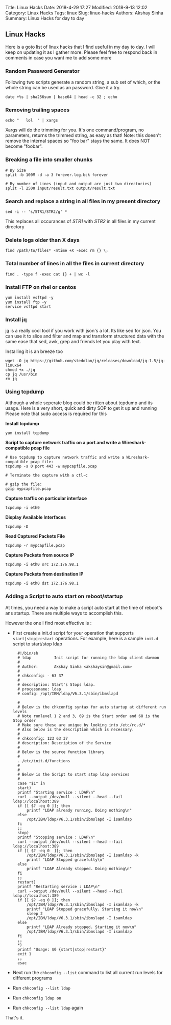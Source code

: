 Title: Linux Hacks
Date: 2018-4-29 17:27
Modified: 2018-9-13 12:02
Category: Linux Hacks
Tags: linux
Slug: linux-hacks
Authors: Akshay Sinha
Summary: Linux Hacks for day to day

## Linux Hacks

Here is a goto list of linux hacks that I find useful in my day to day. I will keep on updating it as I gather more. Please feel free to respond back in comments in case you want me to add some more

### Random Password Generator

Following two scripts generate a random string, a sub set of which, or the whole string can be used as an password. Give it a try.

    date +%s | sha256sum | base64 | head -c 32 ; echo

### Removing trailing spaces

    echo "   lol  " | xargs

Xargs will do the trimming for you. It's one command/program, no parameters, returns the trimmed string, as easy as that!
Note: this doesn't remove the internal spaces so "foo bar" stays the same. It does NOT become "foobar".

### Breaking a file into smaller chunks

    # By Size
    split -b 100M -d -a 3 forever.log.bck forever

    # By number of Lines (input and output are just two directories)
    split -l 2500 input/result.txt output/result.txt

### Search and replace a string in all files in my present directory

    sed -i -- 's/STR1/STR2/g' *

This replaces all occurances of _STR1_ with _STR2_ in all files in my current directory

### Delete logs older than X days

    find /path/to/files* -mtime +X -exec rm {} \;

### Total number of lines in all the files in current directory

    find . -type f -exec cat {} + | wc -l  

### Install FTP on rhel or centos

    yum install vsftpd -y
    yum install ftp -y
    service vsftpd start

### Install jq

[jq](https://stedolan.github.io/jq/) is a really cool tool if you work with json's a lot. Its like sed for json. You can use it to slice and filter and map and transform structured data with the same ease that sed, awk, grep and friends let you play with text.

Installing it is an breeze too

    wget -O jq https://github.com/stedolan/jq/releases/download/jq-1.5/jq-linux64
    chmod +x ./jq
    cp jq /usr/bin
    rm jq

### Using tcpdump

Although a whole seperate blog could be ritten about tcpdump and its usage. Here is a very short, quick and dirty SOP to get it up and running
Please note that sudo access is required for this

**Install tcpdump**

    yum install tcpdump
    

**Script to capture network traffic on a port and write a Wireshark-compatible pcap file**


    # Use tcpdump to capture network traffic and write a Wireshark-compatible pcap file:
    tcpdump -s 0 port 443 -w mypcapfile.pcap

    # Terminate the capture with a ctl-c

    # gzip the file:
    gzip mypcapfile.pcap
    
 
**Capture traffic on particular interface**


    tcpdump -i eth0
    
    
**Display Available Interfaces**


    tcpdump -D
    

**Read Captured Packets File**


    tcpdump -r mypcapfile.pcap
    

**Capture Packets from source IP**


    tcpdump -i eth0 src 172.176.98.1
    
    
**Capture Packets from destination IP**


    tcpdump -i eth0 dst 172.176.98.1
    
    
    
### Adding a Script to auto start on reboot/startup

At times, you need a way to make a script auto start at the time of reboot's ans startup. There are multiple ways to accomplish this. 

However the one I find most effective is :

* First create a init.d script for your operation that supports `start|stop|restart` operations. For example, here is a sample `init.d` script to start/stop ldap


        #!/bin/sh
        # ldap          Init script for running the ldap client daemon
        #
        # Author:       Akshay Sinha <akshaysin@gmail.com>
        #
        # chkconfig: - 63 37
        #
        # description: Start's Stops ldap.
        # processname: ldap
        # config: /opt/IBM/ldap/V6.3.1/sbin/ibmslapd
        
        #
        # Below is the chkconfig syntax for auto startup at different run levels
        # Note runlevel 1 2 and 3, 69 is the Start order and 68 is the Stop order
        # Make sure these are unique by looking into /etc/rc.d/*
        # Also below is the description which is necessary.
        #
        # chkconfig: 123 63 37
        # description: Description of the Service
        #
        # Below is the source function library
        #
        . /etc/init.d/functions
        #
        #
        # Below is the Script to start stop ldap services
        #
        case "$1" in
        start)
        printf "Starting service : LDAP\n"
        curl --output /dev/null --silent --head --fail ldap://localhost:389
        if [[ $? -eq 0 ]]; then
            printf "LDAP already running. Doing nothing\n"
        else
            /opt/IBM/ldap/V6.3.1/sbin/ibmslapd -I isamldap
        fi
        ;;
        stop)
        printf "Stopping service : LDAP\n"
        curl --output /dev/null --silent --head --fail ldap://localhost:389
        if [[ $? -eq 0  ]]; then
            /opt/IBM/ldap/V6.3.1/sbin/ibmslapd -I isamldap -k
            printf "LDAP Stopped gracefully\n"
        else
            printf "LDAP Already stopped. Doing nothing\n"
        fi
        ;;
        restart)
        printf "Restarting service : LDAP\n"
        curl --output /dev/null --silent --head --fail ldap://localhost:389
        if [[ $? -eq 0 ]]; then
            /opt/IBM/ldap/V6.3.1/sbin/ibmslapd -I isamldap -k
            printf "LDAP Stopped gracefully. Starting it now\n"
            sleep 2
            /opt/IBM/ldap/V6.3.1/sbin/ibmslapd -I isamldap
        else
            printf "LDAP Already stopped. Starting it now\n"
            /opt/IBM/ldap/V6.3.1/sbin/ibmslapd -I isamldap
        fi
        ;;
        *)
        printf "Usage: $0 {start|stop|restart}"
        exit 1
        ;;
        esac
 
* Next run the `chkconfig --list` command to list all current run levels for different programs
* Run `chkconfig --list ldap`
* Run `chkconfig ldap on`
* Run `chkconfig --list ldap` again


That's it. 
